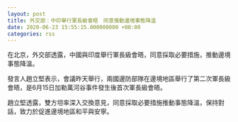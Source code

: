 ```yaml
---
layout: post
title: 外交部：中印舉行軍長級會晤　同意推動邊境事態降溫
date: 2020-06-23 15:55:15.000000000 +08:00
categories: rss
---
```


在北京，外交部透露，中國與印度舉行軍長級會晤，同意採取必要措施，推動邊境事態降溫。

發言人趙立堅表示，會議昨天舉行，兩國邊防部隊在邊境地區舉行了第二次軍長級會晤，是6月15日加勒萬河谷事件發生後首次軍長級會晤。

趙立堅透露，雙方坦率深入交換意見，同意採取必要措施推動事態降溫，保持對話，致力於促進邊境地區和平與安寧。
